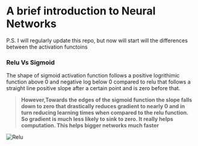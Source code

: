 <h1>A brief introduction to Neural Networks</h1>
<p>P.S. I will regularly update this repo, but now will start will the differences between the activation functoins</p>

<h3>Relu Vs Sigmoid</h3>
The shape of sigmoid activation function follows a positive logrithimic function above 0 and negative log below 0 compared to relu that follows a straight line positive slope after a certain point and is zero before that. 

> **However,Towards the edges of the sigmoid function the slope falls down to zero that drastically reduces gradient to nearly 0 and in turn reducing learning times when compared to the relu function.
So gradient is much less likely to sink to zero. It really helps computation. This helps bigger networks much faster**



![Relu](https://miro.medium.com/max/1400/1*XxxiA0jJvPrHEJHD4z893g.png)
